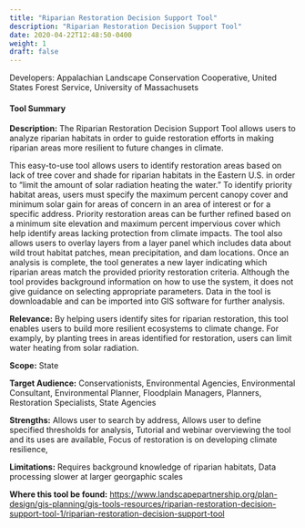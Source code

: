 ```yaml
---
title: "Riparian Restoration Decision Support Tool"
description: "Riparian Restoration Decision Support Tool"
date: 2020-04-22T12:48:50-0400
weight: 1
draft: false
---
```

Developers: Appalachian Landscape Conservation Cooperative, United States Forest Service, University of Massachusets

#### Tool Summary
**Description:** The Riparian Restoration Decision Support Tool allows users to analyze riparian habitats in order to guide restoration efforts in making riparian areas more resilient to future changes in climate. 

This easy-to-use tool allows users to identify restoration areas based on lack of tree cover and shade for riparian habitats in the Eastern U.S. in order to “limit the amount of solar radiation heating the water.” To identify priority habitat areas, users must specify the maximum percent canopy cover and minimum solar gain for areas of concern in an area of interest or for a specific address. Priority restoration areas can be further refined based on a minimum site elevation and maximum percent impervious cover which help identify areas lacking protection from climate impacts. The tool also allows users to overlay layers from a layer panel which includes data about wild trout habitat patches, mean precipitation, and dam locations. Once an analysis is complete, the tool generates a new layer indicating which riparian areas match the provided priority restoration criteria. Although the tool provides background information on how to use the system, it does not give guidance on selecting appropriate parameters. Data in the tool is downloadable and can be imported into GIS software for further analysis.

**Relevance:** By helping users identify sites for riparian restoration, this tool enables users to build more resilient ecosystems to climate change. For examply, by planting trees in areas identified for restoration, users can limit water heating from solar radiation.

**Scope:** State

**Target Audience:** Conservationists, Environmental Agencies, Environmental Consultant, Environmental Planner, Floodplain Managers, Planners, Restoration Specialists, State Agencies

**Strengths:** Allows user to search by address, Allows user to define specified thresholds for analysis, Tutorial and webinar overviewing the tool and its uses are available, Focus of restoration is on developing climate resilience, 

**Limitations:** Requires background knowledge of riparian habitats, Data processing slower at larger georgaphic scales

**Where this tool be found:** https://www.landscapepartnership.org/plan-design/gis-planning/gis-tools-resources/riparian-restoration-decision-support-tool-1/riparian-restoration-decision-support-tool
